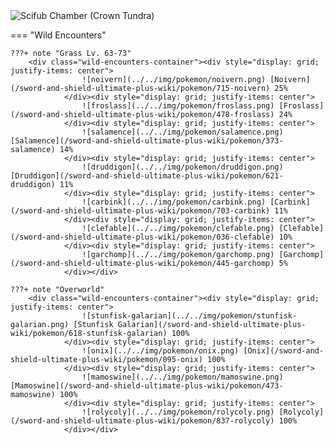 <img src="../../img/routes/Scifub Chamber (Crown Tundra).png" alt="Scifub Chamber (Crown Tundra)"/>

=== "Wild Encounters"


	???+ note "Grass Lv. 63-73"
		<div class="wild-encounters-container"><div style="display: grid; justify-items: center">
                    ![noivern](../../img/pokemon/noivern.png) [Noivern](/sword-and-shield-ultimate-plus-wiki/pokemon/715-noivern) 25%
                </div><div style="display: grid; justify-items: center">
                    ![froslass](../../img/pokemon/froslass.png) [Froslass](/sword-and-shield-ultimate-plus-wiki/pokemon/478-froslass) 24%
                </div><div style="display: grid; justify-items: center">
                    ![salamence](../../img/pokemon/salamence.png) [Salamence](/sword-and-shield-ultimate-plus-wiki/pokemon/373-salamence) 14%
                </div><div style="display: grid; justify-items: center">
                    ![druddigon](../../img/pokemon/druddigon.png) [Druddigon](/sword-and-shield-ultimate-plus-wiki/pokemon/621-druddigon) 11%
                </div><div style="display: grid; justify-items: center">
                    ![carbink](../../img/pokemon/carbink.png) [Carbink](/sword-and-shield-ultimate-plus-wiki/pokemon/703-carbink) 11%
                </div><div style="display: grid; justify-items: center">
                    ![clefable](../../img/pokemon/clefable.png) [Clefable](/sword-and-shield-ultimate-plus-wiki/pokemon/036-clefable) 10%
                </div><div style="display: grid; justify-items: center">
                    ![garchomp](../../img/pokemon/garchomp.png) [Garchomp](/sword-and-shield-ultimate-plus-wiki/pokemon/445-garchomp) 5%
                </div></div>

	???+ note "Overworld"
		<div class="wild-encounters-container"><div style="display: grid; justify-items: center">
                    ![stunfisk-galarian](../../img/pokemon/stunfisk-galarian.png) [Stunfisk Galarian](/sword-and-shield-ultimate-plus-wiki/pokemon/618-stunfisk-galarian) 100%
                </div><div style="display: grid; justify-items: center">
                    ![onix](../../img/pokemon/onix.png) [Onix](/sword-and-shield-ultimate-plus-wiki/pokemon/095-onix) 100%
                </div><div style="display: grid; justify-items: center">
                    ![mamoswine](../../img/pokemon/mamoswine.png) [Mamoswine](/sword-and-shield-ultimate-plus-wiki/pokemon/473-mamoswine) 100%
                </div><div style="display: grid; justify-items: center">
                    ![rolycoly](../../img/pokemon/rolycoly.png) [Rolycoly](/sword-and-shield-ultimate-plus-wiki/pokemon/837-rolycoly) 100%
                </div></div>



